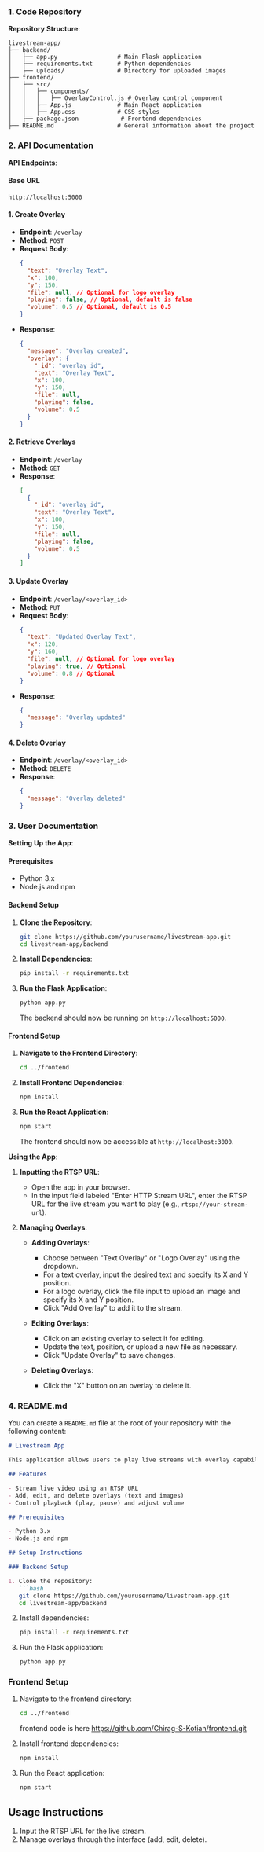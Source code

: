 ### 1. Code Repository

**Repository Structure**:
```
livestream-app/
├── backend/
│   ├── app.py                 # Main Flask application
│   ├── requirements.txt       # Python dependencies
│   ├── uploads/               # Directory for uploaded images
├── frontend/
│   ├── src/
│   │   ├── components/
│   │   │   ├── OverlayControl.js # Overlay control component
│   │   ├── App.js             # Main React application
│   │   ├── App.css            # CSS styles
│   ├── package.json            # Frontend dependencies
├── README.md                  # General information about the project
```

### 2. API Documentation

**API Endpoints**:

#### Base URL
```
http://localhost:5000
```

#### 1. Create Overlay
- **Endpoint**: `/overlay`
- **Method**: `POST`
- **Request Body**: 
  ```json
  {
    "text": "Overlay Text",
    "x": 100,
    "y": 150,
    "file": null, // Optional for logo overlay
    "playing": false, // Optional, default is false
    "volume": 0.5 // Optional, default is 0.5
  }
  ```
- **Response**:
  ```json
  {
    "message": "Overlay created",
    "overlay": {
      "_id": "overlay_id",
      "text": "Overlay Text",
      "x": 100,
      "y": 150,
      "file": null,
      "playing": false,
      "volume": 0.5
    }
  }
  ```

#### 2. Retrieve Overlays
- **Endpoint**: `/overlay`
- **Method**: `GET`
- **Response**:
  ```json
  [
    {
      "_id": "overlay_id",
      "text": "Overlay Text",
      "x": 100,
      "y": 150,
      "file": null,
      "playing": false,
      "volume": 0.5
    }
  ]
  ```

#### 3. Update Overlay
- **Endpoint**: `/overlay/<overlay_id>`
- **Method**: `PUT`
- **Request Body**:
  ```json
  {
    "text": "Updated Overlay Text",
    "x": 120,
    "y": 160,
    "file": null, // Optional for logo overlay
    "playing": true, // Optional
    "volume": 0.8 // Optional
  }
  ```
- **Response**:
  ```json
  {
    "message": "Overlay updated"
  }
  ```

#### 4. Delete Overlay
- **Endpoint**: `/overlay/<overlay_id>`
- **Method**: `DELETE`
- **Response**:
  ```json
  {
    "message": "Overlay deleted"
  }
  ```

### 3. User Documentation

**Setting Up the App**:

#### Prerequisites
- Python 3.x
- Node.js and npm

#### Backend Setup
1. **Clone the Repository**:
   ```bash
   git clone https://github.com/yourusername/livestream-app.git
   cd livestream-app/backend
   ```

2. **Install Dependencies**:
   ```bash
   pip install -r requirements.txt
   ```

3. **Run the Flask Application**:
   ```bash
   python app.py
   ```

   The backend should now be running on `http://localhost:5000`.

#### Frontend Setup
1. **Navigate to the Frontend Directory**:
   ```bash
   cd ../frontend
   ```

2. **Install Frontend Dependencies**:
   ```bash
   npm install
   ```

3. **Run the React Application**:
   ```bash
   npm start
   ```

   The frontend should now be accessible at `http://localhost:3000`.

**Using the App**:

1. **Inputting the RTSP URL**:
   - Open the app in your browser.
   - In the input field labeled "Enter HTTP Stream URL", enter the RTSP URL for the live stream you want to play (e.g., `rtsp://your-stream-url`).

2. **Managing Overlays**:
   - **Adding Overlays**:
     - Choose between "Text Overlay" or "Logo Overlay" using the dropdown.
     - For a text overlay, input the desired text and specify its X and Y position.
     - For a logo overlay, click the file input to upload an image and specify its X and Y position.
     - Click "Add Overlay" to add it to the stream.
   
   - **Editing Overlays**:
     - Click on an existing overlay to select it for editing.
     - Update the text, position, or upload a new file as necessary.
     - Click "Update Overlay" to save changes.

   - **Deleting Overlays**:
     - Click the "X" button on an overlay to delete it.

### 4. README.md

You can create a `README.md` file at the root of your repository with the following content:

```markdown
# Livestream App

This application allows users to play live streams with overlay capabilities. Users can add text and logo overlays, which can be dragged and dropped on the video.

## Features

- Stream live video using an RTSP URL
- Add, edit, and delete overlays (text and images)
- Control playback (play, pause) and adjust volume

## Prerequisites

- Python 3.x
- Node.js and npm

## Setup Instructions

### Backend Setup

1. Clone the repository:
   ```bash
   git clone https://github.com/yourusername/livestream-app.git
   cd livestream-app/backend
   ```

2. Install dependencies:
   ```bash
   pip install -r requirements.txt
   ```

3. Run the Flask application:
   ```bash
   python app.py
   ```

### Frontend Setup

1. Navigate to the frontend directory:
   ```bash
   cd ../frontend
   ```

   frontend code is here https://github.com/Chirag-S-Kotian/frontend.git

2. Install frontend dependencies:
   ```bash
   npm install
   ```

3. Run the React application:
   ```bash
   npm start
   ```

## Usage Instructions

1. Input the RTSP URL for the live stream.
2. Manage overlays through the interface (add, edit, delete).
